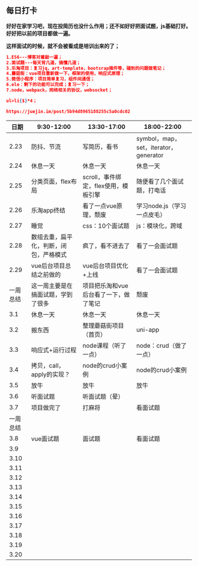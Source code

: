 ## 每日打卡

**好好在家学习吧，现在投简历也没什么作用；还不如好好把面试题，js基础打好。好好把以前的项目都做一遍。**

**这样面试的时候，就不会被看成是培训出来的了；**

```json
1.ES6---博客对着敲一遍；
2.面试题---每天背几道，搞懂几道；
3.乐淘项目：复习jq，art-template，bootsrap插件等，碰到的问题做笔记；
4.蘑菇街：vue项目重新做一下，框架的使用，响应式原理；
5.微信小程序：项目简单复习，组件间通信；
6.ele：剩下的功能可以完成；复习一下；
7.node，webpack，网络相关的协议，websocket；

ul>li{$}*4；

https://juejin.im/post/5b94d8965188255c5a0cdc02
```

| 日期     | 9:30-12:00                             | 13:30-17:00                           | 18:00-22:00                           |
| -------- | -------------------------------------- | ------------------------------------- | ------------------------------------- |
| 2.23     | 防抖、节流                             | 写简历，看书                          | symbol，map，set，iterator，generator |
| 2.24     | 休息一天                               | 休息一天                              | 休息一天                              |
| 2.25     | 分类页面，flex布局                     | scroll，事件绑定，flex使用，模板引擎  | 随便看了几个面试题，打电话            |
| 2.26     | 乐淘app终结                            | 看了一点vue原理，颓废                 | 学习node.js（学习一点皮毛）           |
| 2.27     | 睡觉                                   | css：10个面试题                       | js：模块化，跨域                      |
| 2.28     | 数组去重，扁平化，判断，闭包，严格模式 | 疯了，看不进去了                      | 看了一会面试题                        |
| 2.29     | vue后台项目总结之前做的                | vue后台项目优化+上线                  | 看了一会面试题                        |
| 一周总结 | 这一周主要是在搞面试题，学到了很多     | 项目把乐淘和vue后台看了一下，做了笔记 | 颓废                                  |
| 3.1      | 休息一天                               | 休息一天                              | 休息一天                              |
| 3.2      | 搬东西                                 | 整理蘑菇街项目（首页）                | uni-app                               |
| 3.3      | 响应式+运行过程                        | node课程（听了一点）                  | node：crud（做了一点）                |
| 3.4      | 拷贝，call，apply的实现？              | node的crud小案例                      | node的crud小案例                      |
| 3.5      | 放牛                                   | 放牛                                  | 放牛                                  |
| 3.6      | 听面试题                               | 听面试题（晕）                        |                                       |
| 3.7      | 项目做完了                             | 打麻将                                | 看面试题                              |
| 一周总结 |                                        |                                       |                                       |
| 3.8      | vue面试题                              | 面试题                                | 看面试题                              |
| 3.9      |                                        |                                       |                                       |
| 3.10     |                                        |                                       |                                       |
| 3.11     |                                        |                                       |                                       |
| 3.12     |                                        |                                       |                                       |
| 3.13     |                                        |                                       |                                       |
| 3.14     |                                        |                                       |                                       |
| 3.15     |                                        |                                       |                                       |
| 3.16     |                                        |                                       |                                       |
| 3.17     |                                        |                                       |                                       |
| 3.18     |                                        |                                       |                                       |
| 3.19     |                                        |                                       |                                       |
| 3.20     |                                        |                                       |                                       |

